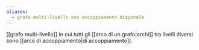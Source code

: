 ```yaml
---
aliases:
  - grafo multi-livello con accoppiamento diagonale
---
```


[[grafo multi-livello]] in cui tutti gli [[arco di un grafo|archi]] tra livelli diversi sono [[arco di accoppiamento|di accoppiamento]].